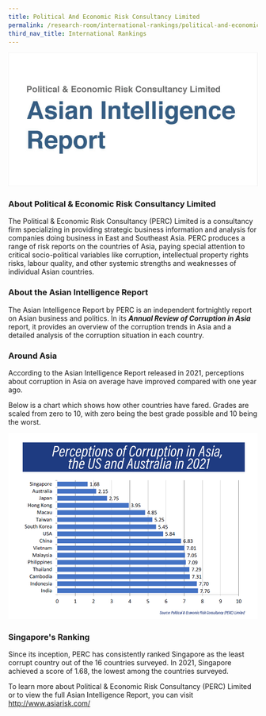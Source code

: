 ```yaml
---
title: Political And Economic Risk Consultancy Limited
permalink: /research-room/international-rankings/political-and-economic-risk-consultancy-limited/
third_nav_title: International Rankings
---
```



<img src="/images/research-rm_political-economic-risk.jpg" alt="political and economic risk">

### **About Political & Economic Risk Consultancy Limited**

The Political & Economic Risk Consultancy (PERC) Limited is a consultancy firm specializing in providing strategic business information and analysis for companies doing business in East and Southeast Asia. PERC produces a range of risk reports on the countries of Asia, paying special attention to critical socio-political variables like corruption, intellectual property rights risks, labour quality, and other systemic strengths and weaknesses of individual Asian countries.

### **About the Asian Intelligence Report**

The Asian Intelligence Report by PERC is an independent fortnightly report on Asian business and politics. In its ***Annual Review of Corruption in Asia*** report, it provides an overview of the corruption trends in Asia and a detailed analysis of the corruption situation in each country.

### **Around Asia**

According to the Asian Intelligence Report released in 2021, perceptions about corruption in Asia on average have improved compared with one year ago.

Below is a chart which shows how other countries have fared. Grades are scaled from zero to 10, with zero being the best grade possible and 10 being the worst.

<img src="/images/PERC2021.jpg" alt="perceptions about corruption in asia chart">

### **Singapore's Ranking**

Since its inception, PERC has consistently ranked Singapore as the least corrupt country out of the 16 countries surveyed. In 2021, Singapore achieved a score of 1.68, the lowest among the countries surveyed.

To learn more about Political & Economic Risk Consultancy (PERC) Limited or to view the full Asian Intelligence Report, you can visit <a href="http://www.asiarisk.com/" target="_blank">http://www.asiarisk.com/</a>



